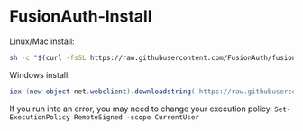 # FusionAuth-Install

Linux/Mac install:
```bash
sh -c "$(curl -fsSL https://raw.githubusercontent.com/FusionAuth/fusionauth-install/master/install.sh)"
```

Windows install:
```powershell
iex (new-object net.webclient).downloadstring('https://raw.githubusercontent.com/FusionAuth/fusionauth-install/master/install.ps1')
```

If you run into an error, you may need to change your execution policy. `Set-ExecutionPolicy RemoteSigned -scope CurrentUser`
